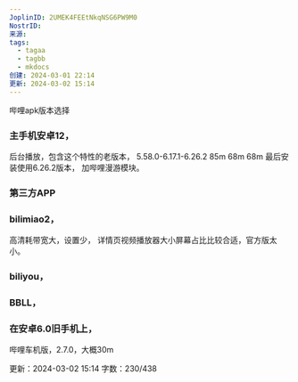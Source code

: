 ```yaml
---
JoplinID: 2UMEK4FEEtNkqNSG6PW9M0
NostrID: 
来源: 
tags:
  - tagaa
  - tagbb
  - mkdocs
创建: 2024-03-01 22:14
更新: 2024-03-02 15:14
---
```

哔哩apk版本选择

### 主手机安卓12，
后台播放，包含这个特性的老版本，
5.58.0-6.17.1-6.26.2
85m  68m  68m
最后安装使用6.26.2版本，
加哔哩漫游模块。

### 第三方APP

### bilimiao2，
高清耗带宽大，设置少，
详情页视频播放器大小屏幕占比比较合适，官方版太小。

### biliyou，

### BBLL，



### 在安卓6.0旧手机上，
哔哩车机版，2.7.0，大概30m



更新：2024-03-02 15:14 字数：230/438
